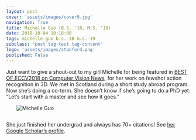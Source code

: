 ```yaml
---
layout: post
cover: 'assets/images/cover9.jpg'
navigation: True
title: Michelle Guo (B.S. '18, M.S. ‘19)
date: 2018-10-04 10:18:00
tags: michelle-guo b.s.-18 m.s.-19
subclass: 'post tag-test tag-content'
logo: 'assets/images/stanford.png'
published: False
---
```


Just want to give a shout-out to my girl Michelle for being featured in [BEST OF ECCV2018 on Computer Vision News](https://www.rsipvision.com/ComputerVisionNews-2018October/16/), for her work on fewshot action recognition in 3D. We met in Scotland during a short study abroad program. Now she’s doing a co-term. She doesn’t know if she’s going to do a PhD yet. “Let’s start with a master and see how it goes.”

<img
alt="Michelle Guo"
src="{{ site.url }}/assets/images/michelle-guo-rsip.png"
style="float: center; max-width: 50%; margin: 0 0 1em 2em; border-radius: 0px">

She just finished her undergrad and always has 70+ citations! See [her Google Scholar’s profile](https://scholar.google.com/citations?user=lyjjpNMAAAAJ&hl=en).